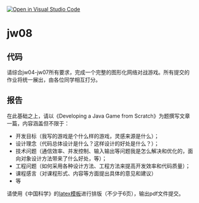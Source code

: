 [![Open in Visual Studio Code](https://classroom.github.com/assets/open-in-vscode-f059dc9a6f8d3a56e377f745f24479a46679e63a5d9fe6f495e02850cd0d8118.svg)](https://classroom.github.com/online_ide?assignment_repo_id=6524889&assignment_repo_type=AssignmentRepo)
# jw08

## 代码

请综合jw04-jw07所有要求，完成一个完整的图形化网络对战游戏。所有提交的作业将统一展出，由各位同学相互打分。


## 报告

在此基础之上，请以《Developing a Java Game from Scratch》为题撰写文章一篇，内容涵盖但不限于：
- 开发目标（我写的游戏是个什么样的游戏，灵感来源是什么）；
- 设计理念（代码总体设计是什么？这样设计的好处是什么？）；
- 技术问题（通信效率、并发控制、输入输出等问题我是怎么解决和优化的，面向对象设计方法带来了什么好处，等）；
- 工程问题（如何采用各种设计方法、工程方法来提高开发效率和代码质量）；
- 课程感言（对课程形式、内容等方面提出具体的意见和建议）
- 等

请使用《中国科学》的[latex模板](http://scis.scichina.com/download/ssi-template.zip)进行排版（不少于6页），输出pdf文件提交。